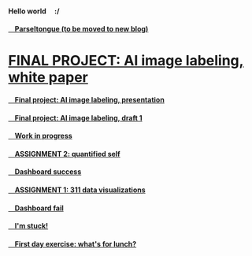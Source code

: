 #### Hello world &nbsp; &nbsp; :/

#### [&nbsp; &nbsp; Parseltongue (to be moved to new blog)](./011_Parseltongue.md)

# [FINAL PROJECT: AI image labeling, white paper](./010_AI-Insta_WhitePaper.md)

#### [&nbsp; &nbsp; Final project: AI image labeling, presentation](./009_AI-Insta_Presentation.md)

#### [&nbsp; &nbsp; Final project: AI image labeling, draft 1](./008_AI-Insta_Draft1.md)

#### [&nbsp; &nbsp; Work in progress](./007_workinprogress.md)

#### [&nbsp; &nbsp; ASSIGNMENT 2: quantified self](./006_assignment2-mfp.md)

#### [&nbsp; &nbsp; Dashboard success](./005_dashboardsuccess.md)

#### [&nbsp; &nbsp; ASSIGNMENT 1: 311 data visualizations](./004_assignment1-parks.md)

#### [&nbsp; &nbsp; Dashboard fail](./003_dashboardfails.md)

#### [&nbsp; &nbsp; I'm stuck!](./002_sos_180601.md)

#### [&nbsp; &nbsp; First day exercise: what's for lunch?](./001_blogpost1.md)


